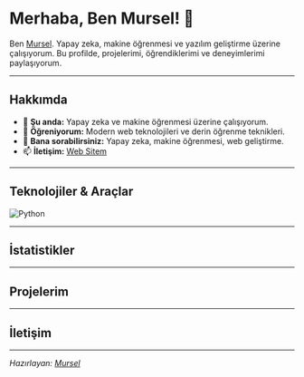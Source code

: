 # Merhaba, Ben Mursel! 👋

Ben [Mursel](https://github.com/murselnet). Yapay zeka, makine öğrenmesi ve yazılım geliştirme üzerine çalışıyorum. Bu profilde, projelerimi, öğrendiklerimi ve deneyimlerimi paylaşıyorum.

---

## Hakkımda

- 🔭 **Şu anda:** Yapay zeka ve makine öğrenmesi üzerine çalışıyorum.
- 🌱 **Öğreniyorum:** Modern web teknolojileri ve derin öğrenme teknikleri.
- 💬 **Bana sorabilirsiniz:** Yapay zeka, makine öğrenmesi, web geliştirme.
- 📫 **İletişim:** [Web Sitem](https://mursel.net)

---

## Teknolojiler & Araçlar

![Python](https://img.shields.io/badge/Python-3776AB?style=flat&logo=python&logoColor=white)


---

## İstatistikler



---

## Projelerim



---

## İletişim



---

*Hazırlayan: [Mursel](https://github.com/murselnet)*
